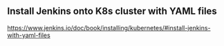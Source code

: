 ## Install Jenkins onto K8s cluster with YAML files

https://www.jenkins.io/doc/book/installing/kubernetes/#install-jenkins-with-yaml-files

